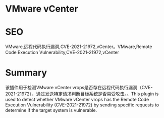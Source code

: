 # VMware vCenter
# SEO
VMware,远程代码执行漏洞,CVE-2021-21972,vCenter。VMware,Remote Code Execution Vulnerability,CVE-2021-21972,vCenter
# Summary
该插件用于检测VMware vCenter vrops是否存在远程代码执行漏洞（CVE-2021-21972），通过发送特定请求判断目标系统是否易受攻击。。This plugin is used to detect whether VMware vCenter vrops has the Remote Code Execution Vulnerability (CVE-2021-21972) by sending specific requests to determine if the target system is vulnerable.
